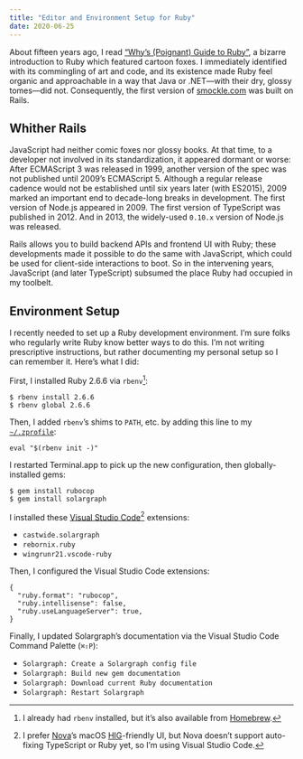 ```yaml
---
title: "Editor and Environment Setup for Ruby"
date: 2020-06-25
---
```


About fifteen years ago, I read [“Why’s (Poignant) Guide to Ruby”](https://poignant.guide), a bizarre introduction to Ruby which featured cartoon foxes. I immediately identified with its commingling of art and code, and its existence made Ruby feel organic and approachable in a way that Java or .NET—with their dry, glossy tomes—did not. Consequently, the first version of [smockle.com](https://www.smockle.com) was built on Rails.

## Whither Rails

JavaScript had neither comic foxes nor glossy books. At that time, to a developer not involved in its standardization, it appeared dormant or worse: After ECMAScript 3 was released in 1999, another version of the spec was not published until 2009’s ECMAScript 5. Although a regular release cadence would not be established until six years later (with ES2015), 2009 marked an important end to decade-long breaks in development. The first version of Node.js appeared in 2009. The first version of TypeScript was published in 2012. And in 2013, the widely-used `0.10.x` version of Node.js was released.

Rails allows you to build backend APIs and frontend UI with Ruby; these developments made it possible to do the same with JavaScript, which could be used for client-side interactions to boot. So in the intervening years, JavaScript (and later TypeScript) subsumed the place Ruby  had occupied in my toolbelt.

## Environment Setup

I recently needed to set up a Ruby development environment. I’m sure folks who regularly write Ruby know better ways to do this. I’m not writing prescriptive instructions, but rather documenting my personal setup so I can remember it. Here’s what I did:

First, I installed Ruby 2.6.6 via `rbenv`[^1]:

    $ rbenv install 2.6.6
    $ rbenv global 2.6.6

Then, I added `rbenv`’s shims to `PATH`, etc. by adding this line to my [`~/.zprofile`](https://github.com/smockle/dotfiles/blob/61d1130ba77541d526e50e2d41ac75ca16da0432/shell/.zprofile#L165-L166):

    eval "$(rbenv init -)"


I restarted Terminal.app to pick up the new configuration, then globally-installed gems:

    $ gem install rubocop
    $ gem install solargraph

I installed these [Visual Studio Code](https://code.visualstudio.com)[^2] extensions:

- `castwide.solargraph`
- `rebornix.ruby`
- `wingrunr21.vscode-ruby`

Then, I configured the Visual Studio Code extensions:

    {
      "ruby.format": "rubocop",
      "ruby.intellisense": false,
      "ruby.useLanguageServer": true,
    }

Finally, I updated Solargraph’s documentation via the Visual Studio Code Command Palette (`⌘⇧P`):

- `Solargraph: Create a Solargraph config file`
- `Solargraph: Build new gem documentation`
- `Solargraph: Download current Ruby documentation`
- `Solargraph: Restart Solargraph`

[^1]: I already had `rbenv` installed, but it’s also available from [Homebrew](https://github.com/rbenv/rbenv#homebrew-on-macos).

[^2]: I prefer [Nova](https://panic.com/nova/)’s macOS [HIG](https://developer.apple.com/design/human-interface-guidelines/macos/overview/themes/)-friendly UI, but Nova doesn’t support auto-fixing TypeScript or Ruby yet, so I’m using Visual Studio Code.